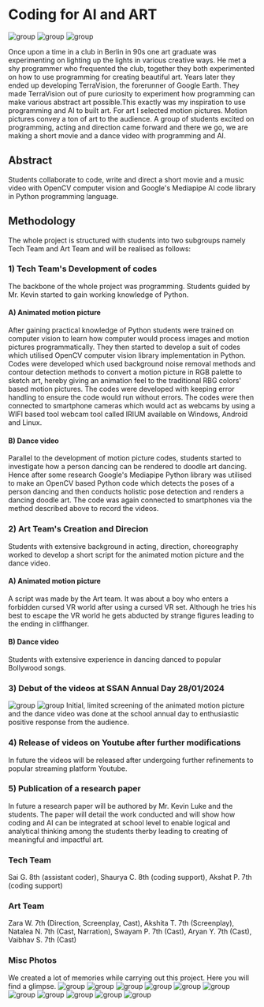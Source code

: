 # Coding for AI and ART
![group](assets/images/team31.png#team)
![group](assets/images/team30.png#team)
![group](assets/images/team33.png#team)

Once upon a time in a club in Berlin in 90s one art graduate was experimenting on lighting up the lights in various creative ways. He met a shy programmer who frequented the club, together they both experimented on how to use programming for creating beautiful art. Years later they ended up developing TerraVision, the forerunner of Google Earth. They made TerraVision out of pure curiosity to experiment how programming can make various abstract art possible.This exactly was my inspiration to use programming and AI to built art. For art I selected motion pictures. Motion pictures convey a ton of art to the audience. A group of students excited on programming, acting and direction came forward and there we go, we are making a short movie and a dance video with  programming and AI.

## Abstract
Students collaborate to code, write and direct a short movie and a music video with OpenCV computer vision and Google's Mediapipe AI code library in Python programming language.

## Methodology
The whole project is structured with students into two subgroups namely Tech Team and Art Team and will be realised as follows: 

### 1) Tech Team's Development of codes 
The backbone of the whole project was programming. Students guided by Mr. Kevin started to gain working  knowledge of Python.
#### A) Animated motion picture
After gaining practical knowledge of Python students were trained on computer vision to learn how computer would process images and motion pictures programmatically. They then started to develop a suit of codes which utilised  OpenCV computer vision library implementation in Python. Codes were developed which used background noise removal methods and contour detection methods to convert a motion picture in RGB palette to sketch art, hereby giving an animation feel to the traditional RBG colors' based motion pictures. The codes were developed with keeping error handling to ensure the code would run without errors. The codes were then connected to smartphone cameras which would act as webcams by using a WIFI based tool webcam tool called IRIUM available on Windows, Android and Linux.

#### B) Dance video
Parallel to the development of motion picture codes, students started to investigate how a person dancing can be rendered to doodle art dancing. Hence after some research Google's Mediapipe Python library was utilised to make an OpenCV based Python code which detects the poses of a person dancing and then conducts holistic pose detection and renders a dancing doodle art. The code was again connected to smartphones via the method described above to record the videos.

### 2) Art Team's Creation and Direcion
Students with extensive background in acting, direction, choreography worked to develop a short script for the animated motion picture and the dance video.
#### A) Animated motion picture
A script was made by the Art team. It was about a boy who enters a forbidden cursed VR world after using a cursed VR set. Although he tries his best to escape the VR world he gets abducted by strange figures leading to the ending in cliffhanger.
#### B) Dance video
Students with extensive experience in dancing danced to popular Bollywood songs.

### 3) Debut of the videos at SSAN Annual Day 28/01/2024 
![group](assets/images/team28.jpg#team)
![group](assets/images/team29.jpg#team)
Initial, limited screening of the animated motion picture and the dance video was done at the school annual day to enthusiastic  positive response from the audience.

### 4) Release of videos on Youtube after further modifications
In future the videos will be released after undergoing further refinements to popular streaming platform Youtube. 

### 5) Publication of a research paper
In future a research paper will be authored by Mr. Kevin Luke and the students. The paper will detail the work conducted and will show how coding and AI can be integrated at school level to enable logical and analytical thinking among the students therby leading to creating of meaningful and impactful art.

### Tech Team
Sai G. 8th (assistant coder), Shaurya C. 8th (coding support), Akshat P. 7th (coding support)
### Art Team
Zara W. 7th (Direction, Screenplay, Cast), Akshita T. 7th (Screenplay), Natalea N. 7th (Cast, Narration), Swayam P. 7th (Cast), Aryan Y. 7th (Cast), Vaibhav S. 7th (Cast)

### Misc Photos
We created a lot of memories while carrying out this project. Here you will find a glimpse.
![group](assets/images/team26.jpg#team)
![group](assets/images/team25.jpg#team)
![group](assets/images/team27.jpg#team)
![group](assets/images/team32.jpg#team)
![group](assets/images/team34.jpg#team)
![group](assets/images/team39.jpg#team)
![group](assets/images/team40.jpg#team)
![group](assets/images/team41.jpg#team)
![group](assets/images/team42.jpg#team)
![group](assets/images/team43.jpg#team)
![group](assets/images/team44.jpg#team)











